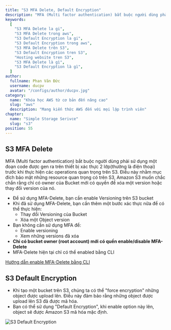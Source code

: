 ```yaml
---
title: "S3 MFA Delete, Default Encryption"
description: "MFA (Multi factor authentication) bắt buộc người dùng phải sử dụng một đoạn code được gen ra trên thiết bị xác thực 2 lớp(thường là điện thoại) trước khi thực hiện các operations quan trọng trên S3. Điều này nhằm mục đích bảo mật những resource quan trọng có trên S3, Amazon S3 muốn chắc chắn rằng chỉ có owner của Bucket mới có quyền để xóa một version hoặc thay đổi version của nó."
keywords:
  [
    "S3 MFA Delete la gi",
    "S3 MFA Delete trong aws",
    "S3 Default Encryption la gi",
    "S3 Default Encryption trong aws",
    "S3 MFA Delete trên S3",
    "S3 Default Encryption tren S3",
    "Hosting website tren S3",
    "S3 MFA Delete là gì",
    "S3 Default Encryption là gì",
  ]
author:
  fullname: Phan Văn Đức
  username: ducpv
  avatar: "/configs/author/ducpv.jpg"
category:
  name: "Khóa học AWS từ cơ bản đến nâng cao"
  slug: "aws"
  description: "Mang kiến thức AWS đến với mọi lập trình viên"
chapter:
  name: "Simple Storage Serivce"
  slug: "s3"
position: 55
---
```


## S3 MFA Delete

MFA (Multi factor authentication) bắt buộc người dùng phải sử dụng một đoạn code được gen ra trên thiết bị xác thực 2 lớp(thường là điện thoại) trước khi thực hiện các operations quan trọng trên S3. Điều này nhằm mục đích bảo mật những resource quan trọng có trên S3, Amazon S3 muốn chắc chắn rằng chỉ có owner của Bucket mới có quyền để xóa một version hoặc thay đổi version của nó.

- Để sử dụng MFA-Delete, bạn cần enable Versioning trên S3 bucket
- Khi đã sử dụng MFA-Delete, bạn cần thêm một bước xác thực nữa để có thể thực hiện:
  - Thay đổi Versioning của Bucket
  - Xóa một Object version
- Bạn không cần sử dụng MFA để:
  - Enable versioning
  - Xem những versions đã xóa
- **Chỉ có bucket owner (root account) mới có quền enable/disable MFA-Delete**
- MFA-Delete hiện tại chỉ có thể enabled bằng CLI

[Hướng dẫn enable MFA-Delete bằng CLI](https://cloudkatha.com/how-to-enable-mfa-delete-on-s3-bucket/)

## S3 Default Encryption

- Khi tạo một bucket trên S3, chúng ta có thể "force encryption" những object được upload lên. Điều này đảm bảo rằng những object được upload lên S3 đã được mã hóa.
- Bạn có thể sử dụng "Default Encryption", khi enable option này lên, object sẽ được Amazon S3 mã hóa mặc định.

![S3 Default Encryption](https://user-images.githubusercontent.com/29729545/150817284-8318d392-87ee-46db-a462-f5aa57863863.png)
